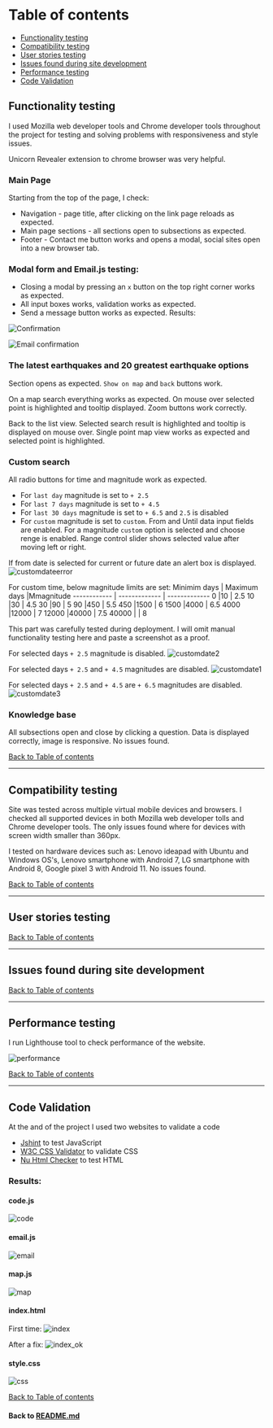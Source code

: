 # Table of contents
- [Functionality testing](#functionality-testing)
- [Compatibility testing](#compatibility-testing)
- [User stories testing](#user-stories-testing)
- [Issues found during site development](#issues-found-during-site-development)
- [Performance testing](#performance-testing)
- [Code Validation](#code-validation)



## Functionality testing

I used Mozilla web developer tools and Chrome developer tools throughout the project for testing and solving problems with responsiveness and style issues.

Unicorn Revealer extension to chrome browser was very helpful.

### Main Page

Starting from the top of the page, I check:
* Navigation - page title, after clicking on the link page reloads as expected.
* Main page sections - all sections open to subsections as expected.
* Footer - Contact me button works and opens a modal, social sites open into a new browser tab.

### Modal form and Email.js testing:
* Closing a modal by pressing an `x` button on the top right corner works as expected.
* All input boxes works, validation works as expected.
* Send a message button works as expected. Results:

![Confirmation](md_data/tests/contact_form_confirmation.png)

![Email confirmation](md_data/tests/email_confirmation.png)

### The latest earthquakes and 20 greatest earthquake options
Section opens as expected. `Show on map` and `back` buttons work.

On a map search everything works as expected. On mouse over selected point is highlighted and tooltip displayed.
Zoom buttons work correctly.

Back to the list view. Selected search result is highlighted and tooltip is displayed on mouse over.
Single point map view works as expected and selected point is highlighted.

### Custom search

All radio buttons for time and magnitude work as expected.
* For `last day` magnitude is set to `+ 2.5`
* For `last 7 days` magnitude is set to `+ 4.5`
* For `last 30 days` magnitude is set to `+ 6.5` and `2.5` is disabled
* For `custom` magnitude is set to `custom`.
From and Until data input fields are enabled.
For a magnitude `custom` option is selected and choose renge is enabled.
Range control slider shows selected value after moving left or right.

If from date is selected for current or future date an alert box is displayed.
![customdateerror](md_data/tests/customdateerror.png)

For custom time, below magnitude limits are set:
Minimim days | Maximum days |Mmagnitude
------------ | ------------- | -------------
 0 |10 | 2.5
 10 |30 | 4.5
 30 |90 | 5
 90 |450 | 5.5
 450 |1500 | 6
 1500 |4000 | 6.5
 4000 |12000 | 7
 12000 |40000 | 7.5
 40000 | | 8

This part was carefully tested during deployment.
I will omit manual functionality testing here and paste a screenshot as a proof.

For selected days `+ 2.5` magnitude is disabled.
![customdate2](md_data/tests/customdate2.png)

For selected days `+ 2.5` and `+ 4.5` magnitudes are disabled.
![customdate1](md_data/tests/customdate1.png)

For selected days `+ 2.5` and `+ 4.5` are `+ 6.5` magnitudes are disabled.
![customdate3](md_data/tests/customdate3.png)

### Knowledge base

All subsections open and close by clicking a question.
Data is displayed correctly, image is responsive. No issues found.


[Back to Table of contents](#table-of-contents)
___
## Compatibility testing

Site was tested across multiple virtual mobile devices and browsers. I checked all supported devices in both Mozilla web developer tolls and Chrome developer tools.
The only issues found where for devices with screen width smaller than 360px.

I tested on hardware devices such as: Lenovo ideapad with Ubuntu and Windows OS's, Lenovo smartphone with Android 7, LG  smartphone with Android 8, Google pixel 3 with Android 11.
No issues found.

[Back to Table of contents](#table-of-contents)

___
## User stories testing

[Back to Table of contents](#table-of-contents)
___
## Issues found during site development

[Back to Table of contents](#table-of-contents)

___
## Performance testing

I run Lighthouse tool to check performance of the website.

![performance](md_data/tests/lighthouse_results.png)

[Back to Table of contents](#table-of-contents)
___
## Code Validation

 At the and of the project I used two websites to validate a code
 * [Jshint](https://jshint.com/) to test JavaScript
 * [W3C CSS Validator](https://jigsaw.w3.org/css-validator/) to validate CSS
 * [Nu Html Checker](https://validator.w3.org/) to test HTML

### Results:
#### code.js
![code](md_data/tests/code.js.png)
#### email.js
![email](md_data/tests/email.js.png)
#### map.js
![map](md_data/tests/map.js.png)
#### index.html
First time:
![index](md_data/tests/NuHtmlChecker.png)

After a fix:
![index_ok](md_data/tests/NuHtmlChecker_OK.png)
#### style.css
![css](md_data/tests/w3s_css.png)

[Back to Table of contents](#table-of-contents)

#### Back to [README.md](https://github.com/marcin-kli/MP2)